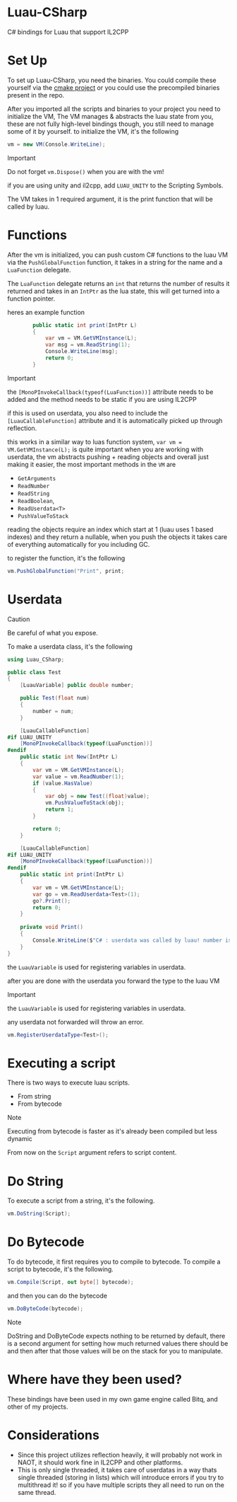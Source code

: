 # Luau-CSharp
C# bindings for Luau that support IL2CPP

# Set Up
To set up Luau-CSharp, you need the binaries. You could compile these yourself via the [cmake project](https://github.com/KinexDev/Luau-CSharp-Build) or you could use the precompiled binaries present in the repo.

After you imported all the scripts and binaries to your project you need to initialize the VM, The VM manages & abstracts the luau state from you, these are not fully high-level bindings though, you still need to manage some of it by yourself.
to initialize the VM, it's the following

```cs
vm = new VM(Console.WriteLine);
```
> [!IMPORTANT]  
> Do not forget `vm.Dispose()` when you are with the vm!
>
> if you are using unity and il2cpp, add `LUAU_UNITY` to the Scripting Symbols.

The VM takes in 1 required argument, it is the print function that will be called by luau.

# Functions
After the vm is initialized, you can push custom C# functions to the luau VM via the `PushGlobalFunction` function, it takes in a string for the name and a `LuaFunction` delegate.

The `LuaFunction` delegate returns an `int` that returns the number of results it returned and takes in an `IntPtr` as the lua state, this will get turned into a function pointer.

heres an example function

```cs
        public static int print(IntPtr L)
        {
            var vm = VM.GetVMInstance(L);
            var msg = vm.ReadString(1);
            Console.WriteLine(msg);
            return 0;
        }
```


> [!IMPORTANT]  
> the `[MonoPInvokeCallback(typeof(LuaFunction))]` attribute needs to be added and the method needs to be static if you are using IL2CPP
> 
> if this is used on userdata, you also need to include the `[LuauCallableFunction]` attribute and it is automatically picked up through reflection.

this works in a similar way to luas function system, `var vm = VM.GetVMInstance(L);` is quite important when you are working with userdata, the vm abstracts pushing + reading objects and overall just making it easier, the most important methods in the `VM` are 
- `GetArguments`
- `ReadNumber`
- `ReadString`
- `ReadBoolean`,
- `ReadUserdata<T>`
- `PushValueToStack`

reading the objects require an index which start at 1 (luau uses 1 based indexes) and they return a nullable, when you push the objects it takes care of everything automatically for you including GC.

to register the function, it's the following

```cs
vm.PushGlobalFunction("Print", print;
```

# Userdata


> [!CAUTION]
> Be careful of what you expose.

To make a userdata class, it's the following

```cs
using Luau_CSharp;

public class Test
{
    [LuauVariable] public double number;

    public Test(float num)
    {
        number = num;
    }

    [LuauCallableFunction]
#if LUAU_UNITY
    [MonoPInvokeCallback(typeof(LuaFunction))]
#endif
    public static int New(IntPtr L)
    {
        var vm = VM.GetVMInstance(L);
        var value = vm.ReadNumber(1);
        if (value.HasValue)
        {
            var obj = new Test((float)value);
            vm.PushValueToStack(obj);
            return 1;
        }

        return 0;
    }

    [LuauCallableFunction]
#if LUAU_UNITY
    [MonoPInvokeCallback(typeof(LuaFunction))]
#endif
    public static int print(IntPtr L)
    {
        var vm = VM.GetVMInstance(L);
        var go = vm.ReadUserdata<Test>(1);
        go?.Print();
        return 0;
    }
    
    private void Print()
    {
        Console.WriteLine($"C# : userdata was called by luau! number is {number}.");
    }
}
```

the `LuauVariable` is used for registering variables in userdata.

after you are done with the userdata you forward the type to the luau VM

> [!IMPORTANT]  
> the `LuauVariable` is used for registering variables in userdata.
>
> any userdata not forwarded will throw an error.

```cs
vm.RegisterUserdataType<Test>();
```

# Executing a script
There is two ways to execute luau scripts.
- From string
- From bytecode

> [!NOTE]
> Executing from bytecode is faster as it's already been compiled but less dynamic

From now on the `Script` argument refers to script content.

# Do String
To execute a script from a string, it's the following.

```cs
vm.DoString(Script);
```

# Do Bytecode
To do bytecode, it first requires you to compile to bytecode. To compile a script to bytecode, it's the following.

```cs
vm.Compile(Script, out byte[] bytecode);
```

and then you can do the bytecode

```cs
vm.DoByteCode(bytecode);
```

> [!Note]
> DoString and DoByteCode expects nothing to be returned by default, there is a second argument for setting how much returned values there should be and then after that those values will be on the stack for you to manipulate.

# Where have they been used?
These bindings have been used in my own game engine called Bitq, and other of my projects.

# Considerations
- Since this project utilizes reflection heavily, it will probably not work in NAOT, it should work fine in IL2CPP and other platforms.
- This is only single threaded, it takes care of userdatas in a way thats single threaded (storing in lists) which will introduce errors if you try to multithread it! so if you have multiple scripts they all need to run on the same thread.
